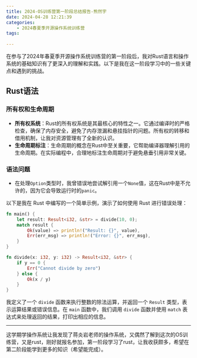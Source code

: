 ```yaml
---
title: 2024-OS训练营第一阶段总结报告-熊然宇
date: 2024-04-28 12:21:39
categories:
    - 2024春夏季开源操作系统训练营
tags: 
    
---
```


在参与了2024年春夏季开源操作系统训练营的第一阶段后，我对Rust语言和操作系统的基础知识有了更深入的理解和实践。以下是我在这一阶段学习中的一些关键点和遇到的挑战。

## Rust语法

### 所有权和生命周期
- **所有权系统**：Rust的所有权系统是其最核心的特性之一。它通过编译时的严格检查，确保了内存安全，避免了内存泄漏和悬挂指针的问题。所有权的转移和借用机制，让我对资源管理有了全新的认识。
- **生命周期标注**：生命周期的概念在Rust中至关重要，它帮助编译器理解引用的生命周期。在实际编程中，合理地标注生命周期对于避免悬垂引用非常关键。

### 语法问题
- 在处理`Option`类型时，我曾错误地尝试解引用一个`None`值，这在Rust中是不允许的，因为它会导致运行时的`panic`。

以下是我在 Rust 中编写的一个简单示例，演示了如何使用 Rust 进行错误处理：

```rust
fn main() {
    let result: Result<i32, &str> = divide(10, 0);
    match result {
        Ok(value) => println!("Result: {}", value),
        Err(err_msg) => println!("Error: {}", err_msg),
    }
}

fn divide(x: i32, y: i32) -> Result<i32, &str> {
    if y == 0 {
        Err("Cannot divide by zero")
    } else {
        Ok(x / y)
    }
}
```

我定义了一个 `divide` 函数来执行整数的除法运算，并返回一个 `Result` 类型，表示运算结果或错误信息。在 `main` 函数中，我们调用 `divide` 函数并使用 `match` 表达式来处理返回的结果，打印出相应的信息。

*****

这学期学操作系统让我发现了蒋炎岩老师的操作系统，又偶然了解到这次的OS训练营，又是rust，刚好就报名参加，第一阶段学习了rust，让我收获颇多，希望在第二阶段能学到更多的知识（希望能完成）。
